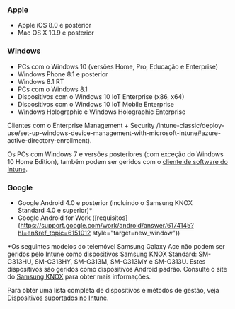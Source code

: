 

### <a name="apple"></a>Apple
  - Apple iOS 8.0 e posterior
  - Mac OS X 10.9 e posterior

### <a name="windows"></a>Windows
  - PCs com o Windows 10 (versões Home, Pro, Educação e Enterprise)
  - Windows Phone 8.1 e posterior
  - Windows 8.1 RT
  - PCs com o Windows 8.1
  - Dispositivos com o Windows 10 IoT Enterprise (x86, x64)
  - Dispositivos com o Windows 10 IoT Mobile Enterprise
  - Windows Holographic e Windows Holographic Enterprise

  Clientes com o Enterprise Management + Security /intune-classic/deploy-use/set-up-windows-device-management-with-microsoft-intune#azure-active-directory-enrollment).

  Os PCs com Windows 7 e versões posteriores (com exceção do Windows 10 Home Edition), também podem ser geridos com o [cliente de software do Intune](/intune-classic/deploy-use/manage-windows-pcs-with-microsoft-intune).

### <a name="google"></a>Google
- Google Android 4.0 e posterior (incluindo o Samsung KNOX Standard 4.0 e superior)*
- Google Android for Work ([requisitos](https://support.google.com/work/android/answer/6174145?hl=en&ref_topic=6151012 style="target=new_window"))

*Os seguintes modelos do telemóvel Samsung Galaxy Ace não podem ser geridos pelo Intune como dispositivos Samsung KNOX Standard: SM-G313HU, SM-G313HY, SM-G313M, SM-G313MY e SM-G313U. Estes dispositivos são geridos como dispositivos Android padrão. Consulte o site do [Samsung KNOX](https://www.samsungknox.com/en) para obter mais informações.

Para obter uma lista completa de dispositivos e métodos de gestão, veja [Dispositivos suportados no Intune](/intune-classic/get-started/what-to-know-before-you-start-microsoft-intune#intune-supported-devices).
